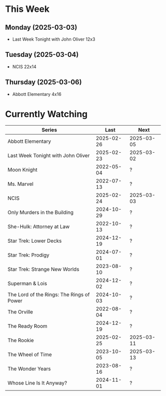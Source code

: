 # This Week

## Monday (2025-03-03)
- Last Week Tonight with John Oliver 12x3

## Tuesday (2025-03-04)
- NCIS 22x14

## Thursday (2025-03-06)
- Abbott Elementary 4x16

# Currently Watching

| Series | Last | Next |
| --- | --- | --- |
| Abbott Elementary | 2025-02-26 | 2025-03-05 |
| Last Week Tonight with John Oliver | 2025-02-23 | 2025-03-02 |
| Moon Knight | 2022-05-04 | ? |
| Ms. Marvel | 2022-07-13 | ? |
| NCIS | 2025-02-24 | 2025-03-03 |
| Only Murders in the Building | 2024-10-29 | ? |
| She-Hulk: Attorney at Law | 2022-10-13 | ? |
| Star Trek: Lower Decks | 2024-12-19 | ? |
| Star Trek: Prodigy | 2024-07-01 | ? |
| Star Trek: Strange New Worlds | 2023-08-10 | ? |
| Superman & Lois | 2024-12-02 | ? |
| The Lord of the Rings: The Rings of Power | 2024-10-03 | ? |
| The Orville | 2022-08-04 | ? |
| The Ready Room | 2024-12-19 | ? |
| The Rookie | 2025-02-25 | 2025-03-11 |
| The Wheel of Time | 2023-10-05 | 2025-03-13 |
| The Wonder Years | 2023-08-16 | ? |
| Whose Line Is It Anyway? | 2024-11-01 | ? |

